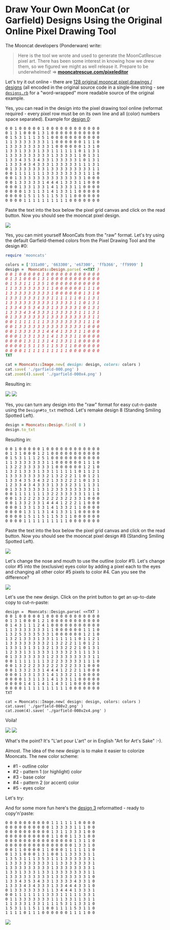 # Draw Your Own MoonCat (or Garfield) Designs Using the Original Online Pixel Drawing Tool


The Mooncat developers (Ponderware) write:

> Here is the tool we wrote and used to generate the MoonCatRescue pixel art.
> There has been some interest in knowing how we drew them, so we figured we might as well release it.
> Prepare to be underwhelmed!  => [**mooncatrescue.com/pixeleditor**](https://mooncatrescue.com/pixeleditor)


Let's try it out online - there are [128 original mooncat pixel drawings / designs](https://github.com/cryptocopycats/awesome-mooncatrescue-bubble/blob/master/DESIGNS.md)
(all encoded in the original source code in a single-line string - see [`designs.rb`](https://raw.githubusercontent.com/cryptocopycats/mooncats/master/mooncats/lib/mooncats/designs.rb) for a "word-wrapped" more readable
source of the original example.

Yes, you can read in the design into the pixel drawing tool online  (reformat required - every pixel row must be on its own line
and all (color) numbers space separated).
Example for [design 0](https://github.com/cryptocopycats/design.mooncats/blob/master/original/000.txt):

```
0 0 1 0 0 0 0 0 1 0 0 0 0 0 0 0 0 0 0 0 0
0 1 3 1 0 0 0 1 3 1 0 0 0 0 0 0 0 0 0 0 0
0 1 5 3 1 1 1 3 5 1 0 0 0 0 0 0 0 0 0 0 0
1 1 3 3 3 3 3 3 3 1 1 0 0 0 0 0 0 1 1 1 0
1 3 3 3 3 3 3 3 3 3 1 0 0 0 0 0 0 1 3 1 0
1 3 3 1 3 3 3 1 3 3 1 1 1 1 1 1 0 1 1 3 1
1 3 3 3 3 3 3 3 3 3 1 3 3 3 3 1 1 0 1 3 1
1 3 3 4 3 5 3 4 3 3 1 3 3 3 3 3 1 0 1 3 1
1 3 3 3 4 3 4 3 3 3 1 3 3 3 3 3 1 1 1 3 1
0 1 3 3 3 3 3 3 3 1 3 3 3 3 3 3 3 3 3 1 1
0 0 1 1 1 1 1 1 1 3 3 3 3 3 3 3 3 1 1 1 0
0 0 1 3 3 3 3 3 3 3 3 3 3 3 3 3 3 1 0 0 0
0 0 1 3 3 3 3 3 1 4 4 4 1 3 3 3 1 1 0 0 0
0 0 0 1 3 3 1 3 3 1 4 1 3 3 3 1 1 0 0 0 0
0 0 0 0 1 3 1 1 3 1 4 1 3 3 1 1 0 0 0 0 0
0 0 0 0 1 5 1 1 5 1 1 5 3 1 1 0 0 0 0 0 0
0 0 0 0 1 1 1 1 1 1 1 1 1 1 0 0 0 0 0 0 0
```

Paste the text into the box below the pixel grid canvas and click on the read button.
Now you should see the mooncat pixel design.


![](https://github.com/cryptocopycats/awesome-mooncatrescue-bubble/raw/master/i/pixel-design-000.png)


Yes, you can mint yourself
MoonCats from the "raw" format.
Let's try using the default Garfield-themed
colors from the Pixel Drawing Tool
and the design #0:


``` ruby
require 'mooncats'

colors = ['331a00', '663300', 'e67300', 'ffb366', 'ff9999' ]
design =  Mooncats::Design.parse( <<TXT )
0 0 1 0 0 0 0 0 1 0 0 0 0 0 0 0 0 0 0 0 0
0 1 3 1 0 0 0 1 3 1 0 0 0 0 0 0 0 0 0 0 0
0 1 5 3 1 1 1 3 5 1 0 0 0 0 0 0 0 0 0 0 0
1 1 3 3 3 3 3 3 3 1 1 0 0 0 0 0 0 1 1 1 0
1 3 3 3 3 3 3 3 3 3 1 0 0 0 0 0 0 1 3 1 0
1 3 3 1 3 3 3 1 3 3 1 1 1 1 1 1 0 1 1 3 1
1 3 3 3 3 3 3 3 3 3 1 3 3 3 3 1 1 0 1 3 1
1 3 3 4 3 5 3 4 3 3 1 3 3 3 3 3 1 0 1 3 1
1 3 3 3 4 3 4 3 3 3 1 3 3 3 3 3 1 1 1 3 1
0 1 3 3 3 3 3 3 3 1 3 3 3 3 3 3 3 3 3 1 1
0 0 1 1 1 1 1 1 1 3 3 3 3 3 3 3 3 1 1 1 0
0 0 1 3 3 3 3 3 3 3 3 3 3 3 3 3 3 1 0 0 0
0 0 1 3 3 3 3 3 1 4 4 4 1 3 3 3 1 1 0 0 0
0 0 0 1 3 3 1 3 3 1 4 1 3 3 3 1 1 0 0 0 0
0 0 0 0 1 3 1 1 3 1 4 1 3 3 1 1 0 0 0 0 0
0 0 0 0 1 5 1 1 5 1 1 5 3 1 1 0 0 0 0 0 0
0 0 0 0 1 1 1 1 1 1 1 1 1 1 0 0 0 0 0 0 0
TXT

cat = Mooncats::Image.new( design: design, colors: colors )
cat.save( './garfield-000.png' )
cat.zoom(4).save( './garfield-000x4.png' )
```

Resulting in:


![](i/garfield-000.png)
![](i/garfield-000x4.png)


Yes, you can turn any design into the "raw" format
for easy cut-n-paste using the `Design#to_txt` method.
Let's remake design 8 (Standing Smiling Spotted Left).

``` ruby
design = Mooncats::Design.find( 8 )
design.to_txt
```

Resulting in:

```
0 0 1 0 0 0 0 0 1 0 0 0 0 0 0 0 0 0 0 0 0
0 1 3 1 0 0 0 1 2 1 0 0 0 0 0 0 0 0 0 0 0
0 1 5 3 1 1 1 2 5 1 0 0 0 0 0 0 0 0 0 0 0
1 1 3 3 3 3 3 3 3 1 1 0 0 0 0 0 0 1 1 1 0
1 3 2 2 3 3 3 3 3 3 1 0 0 0 0 0 0 1 2 1 0
1 3 2 1 3 3 3 1 3 3 1 1 1 1 1 1 0 1 1 2 1
1 3 3 3 3 3 3 3 3 2 1 3 2 2 2 1 1 0 1 2 1
1 3 3 4 3 5 3 4 3 2 1 3 3 2 2 2 1 0 1 3 1
1 2 3 3 4 3 4 3 3 3 1 3 3 3 2 3 1 1 1 3 1
0 1 3 3 3 3 3 3 3 1 2 3 3 3 3 3 3 3 3 1 1
0 0 1 1 1 1 1 1 1 3 2 2 3 3 3 3 3 1 1 1 0
0 0 1 3 2 2 2 3 3 2 2 2 3 2 2 3 3 1 0 0 0
0 0 1 3 3 2 3 3 1 4 4 4 1 2 2 2 1 1 0 0 0
0 0 0 1 3 3 1 3 3 1 4 1 3 3 2 1 1 0 0 0 0
0 0 0 0 1 3 1 1 3 1 4 1 3 3 1 1 0 0 0 0 0
0 0 0 0 1 5 1 1 5 1 1 5 3 1 1 0 0 0 0 0 0
0 0 0 0 1 1 1 1 1 1 1 1 1 1 0 0 0 0 0 0 0
```

Paste the text into the box below the pixel grid canvas and click on the read button.
Now you should see the mooncat pixel design #8 (Standing Smiling Spotted Left).


![](i/pixel-design-008.png)


Let's change the nose and mouth to use the outline (color #1).
Let's change color #5 into the (exclusive) eyes color
by adding a pixel each to the eyes
and changing all other color #5 pixels to color #4.
Can you see the difference?

![](i/pixel-design-008v2.png)


Let's use the new design. Click on the print button
to get an up-to-date copy to cut-n-paste:

```
design =  Mooncats::Design.parse( <<TXT )
0 0 1 0 0 0 0 0 1 0 0 0 0 0 0 0 0 0 0 0 0
0 1 3 1 0 0 0 1 2 1 0 0 0 0 0 0 0 0 0 0 0
0 1 4 3 1 1 1 2 4 1 0 0 0 0 0 0 0 0 0 0 0
1 1 3 3 3 3 3 3 3 1 1 0 0 0 0 0 0 1 1 1 0
1 3 2 5 3 3 3 5 3 3 1 0 0 0 0 0 0 1 2 1 0
1 3 2 1 3 3 3 1 3 3 1 1 1 1 1 1 0 1 1 2 1
1 3 3 3 3 3 3 3 3 2 1 3 2 2 2 1 1 0 1 2 1
1 3 3 1 3 1 3 1 3 2 1 3 3 2 2 2 1 0 1 3 1
1 2 3 3 1 3 1 3 3 3 1 3 3 3 2 3 1 1 1 3 1
0 1 3 3 3 3 3 3 3 1 2 3 3 3 3 3 3 3 3 1 1
0 0 1 1 1 1 1 1 1 3 2 2 3 3 3 3 3 1 1 1 0
0 0 1 3 2 2 2 3 3 2 2 2 3 2 2 3 3 1 0 0 0
0 0 1 3 3 2 3 3 1 4 4 4 1 2 2 2 1 1 0 0 0
0 0 0 1 3 3 1 3 3 1 4 1 3 3 2 1 1 0 0 0 0
0 0 0 0 1 3 1 1 3 1 4 1 3 3 1 1 0 0 0 0 0
0 0 0 0 1 4 1 1 4 1 1 4 3 1 1 0 0 0 0 0 0
0 0 0 0 1 1 1 1 1 1 1 1 1 1 0 0 0 0 0 0 0
TXT

cat = Mooncats::Image.new( design: design, colors: colors )
cat.save( './garfield-008v2.png' )
cat.zoom(4).save( './garfield-008v2x4.png' )
```

Voila!

![](i/garfield-000v2.png)
![](i/garfield-000v2x4.png)


What's the point?
It's "L'art pour L'art" or in English "Art for Art's Sake" :-).

Almost. The idea of the new design is to make
it easier to colorize Mooncats. The new color scheme:

- #1 - outline color
- #2 - pattern 1 (or highlight) color
- #3 - base color
- #4 - pattern 2 (or accent) color
- #5 - eyes color

Let's try:

















And for some more fun here's the [design 3](original/003.txt) reformatted - ready to copy'n'paste:

```
0 0 0 0 0 0 0 0 0 0 1 1 1 1 1 1 0 0 0 0
0 0 0 0 0 0 0 0 0 0 1 3 3 3 3 1 1 1 0 0
0 0 0 0 0 0 0 0 0 0 1 3 1 1 3 3 3 1 0 0
0 0 0 0 0 0 0 0 0 0 1 1 0 0 1 1 3 1 0 0
0 0 0 0 0 0 0 0 0 0 0 0 0 0 0 1 3 1 1 0
0 0 0 0 0 0 0 0 0 0 0 0 0 0 0 1 3 3 1 0
0 0 1 1 0 0 0 0 1 1 0 0 0 1 1 1 1 1 1 0
0 1 3 1 0 0 0 1 3 1 0 0 1 1 3 3 3 3 1 1
1 3 5 3 1 1 1 3 5 3 1 1 1 3 3 3 3 3 3 1
1 3 3 3 3 3 3 3 3 3 1 1 3 3 3 3 3 3 3 1
1 3 3 3 3 3 3 3 3 3 1 3 3 3 3 3 3 3 3 1
1 3 3 1 3 3 3 1 3 3 1 3 3 3 3 3 3 3 1 1
1 3 3 3 3 3 3 3 3 3 1 3 3 3 3 3 3 3 1 0
1 3 3 4 3 5 3 4 3 3 1 3 3 3 3 4 3 3 1 0
1 3 3 3 4 3 4 3 3 3 1 3 3 4 4 4 3 3 1 0
0 1 3 3 3 3 3 3 3 1 1 3 4 4 4 1 3 3 3 1
0 0 1 1 1 1 1 1 1 3 3 3 1 1 1 1 1 3 3 1
0 1 1 3 3 3 3 3 3 3 1 1 1 3 3 1 1 3 1 1
1 1 3 3 3 1 3 3 1 1 1 1 5 3 1 1 3 3 1 0
1 5 3 1 1 1 5 1 1 0 0 1 1 1 1 5 3 1 1 0
1 1 1 1 0 1 1 1 0 0 0 0 0 0 1 1 1 1 0 0
```

![](https://github.com/cryptocopycats/awesome-mooncatrescue-bubble/raw/master/i/pixel-design-003.png)



